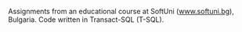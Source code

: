 Assignments from an educational course at SoftUni (www.softuni.bg), Bulgaria. Code written in Transact-SQL (T-SQL).
